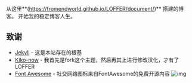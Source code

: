 从这里**(https://fromendworld.github.io/LOFFER/document/)**
搭建的博客。
开始我的稳定博客人生。

## 致谢

* [Jekyll](https://github.com/jekyll/jekyll) - 这是本站存在的根基
* [Kiko-now](<https://github.com/aweekj/kiko-now>) - 我首先是fork这个主题，然后再其上进行修改汉化，才有了LOFFER
* [Font Awesome](<https://fontawesome.com/>) - 社交网络图标来自FontAwesome的免费开源内容
![img](https://raw.githubusercontent.com/FromEndWorld/LOFFER/master/images/givemefive.png)
